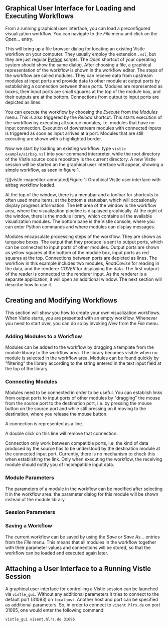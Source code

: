 ## Graphical User Interface for Loading and Executing Workflows ##

From a running graphical user interface, you can load a preconfigured visualization workflow. You can navigate to the *File* menu and click on the *Open...* entry.

This will bring up a file browser dialog for locating an existing Vistle workflow on your computer. They usually employ the extension `.vsl`, but they are just regular [Python](../scripting/scripting.md) scripts. The *Open* shortcut of your operating system should show the same dialog. After choosing a file, a graphical representation of the workflow is shown in the workflow editor. The steps of the workflow are called modules. They can receive data from upstream modules at input ports and provide data to other module at output ports by establishing a connection between these ports. Modules are represented as boxes, their input ports are small squares at the top of the module box, and their outputs are at the bottom. Connections from output to input ports are depicted as lines.

You can execute the workflow by choosing the *Execute* from the *Modules* menu. This is also triggered by the *Reload* shortcut. This starts execution of the workflow by executing all source modules, i.e. modules that have no input connection. Execution of downstream modules with connected inputs is triggered as soon as input arrives at a port. Modules that are still executing are shown with a highlighted border.

Now we start by loading an existing workflow: type `vistle example/airbag.vsl` into your command interpreter, while the root directory of the Vistle source code repository is the current directory. A new Vistle session will be started an the graphical user interface will appear, showing a simple workflow, as seen in figure 1.

![][vistle-mapeditor-annotated]Figure 1: Graphical Vistle user interface with airbag workflow loaded.

At the top of the window, there is a menubar and a toolbar for shortcuts to often used menu items, at the bottom a statusbar, which will occasionally display progress information. The left area of the window is the workflow area, where the visualization pipeline is displayed graphically. At the right of the window, there is the module library, which contains all the available visualization modules. The bottom pane is the Vistle console, where you can enter Python commands and where modules can display messages.

Modules encapsulate processing steps of the workflow. They are shown as turquoise boxes. The output that they produce is sent to output ports, which can be connected to input ports of other modules. Output ports are shown as yellow squares at the bottom of the module box, input ports as red squares at the top. Connections between ports are depicted as lines. The workflow in this example includes two modules, *ReadCovise* for reading in the data, and the renderer *COVER* for displaying the data. The first outport of the reader is connected to the renderer input. As the renderer is a separate application, it will open an additional window. The next section will describe how to use it.

## Creating and Modifying Workflows ##

This section will show you how to create your own visualization workflows. When Vistle starts, you are presented with an empty workflow. Whenever you need to start over, you can do so by invoking *New* from the *File* menu.

### Adding Modules to a Workflow ###

Modules can be added to the workflow by dragging a template from the module library to the workflow area. The library becomes visible when no module is selected in the workflow area. Modules can be found quickly by "filtering" the library according to the string entered in the text input field at the top of the library.

### Connecting Modules ###

Modules need to be connected in order to be useful. You can establish links from output ports to input ports of other modules by "dragging" the mouse from the source port to the destination port, i.e. by pressing the mouse button on the source port and while still pressing on it moving to the destination, where you release the mouse button.

A connection is represented as a line.

A double click on this line will remove that connection.

Connection only work between compatible ports, i.e. the kind of data produced by the source has to be understood by the destination module at the connected input port. Currently, there is no mechanism to check this when establishing the link. Only when executing the workflow, the receiving module should notify you of incompatible input data.

### Module Parameters ###

The parameters of a module in the workflow can be modified after selecting it in the workflow area: the parameter dialog for this module will be shown instead of the module library.

### Session Parameters ###

### Saving a Workflow ###

The current workflow can be saved by using the *Save* or *Save As...* entries from the *File* menu. This means that all modules in the workflow together with their parameter values and connections will be stored, so that the workflow can be loaded and executed again later.

## Attaching a User Interface to a Running Vistle Session ##

A graphical user interface for controlling a Vistle session can be launched via `vistle_gui`. Without any additional parameters it tries to connect to the default port (31093) on `localhost`. Another host and port can be specified as additional parameters. So, in order to connect to `visent.hlrs.de` on port 31095, one would enter the following command:

	vistle_gui visent.hlrs.de 31095

